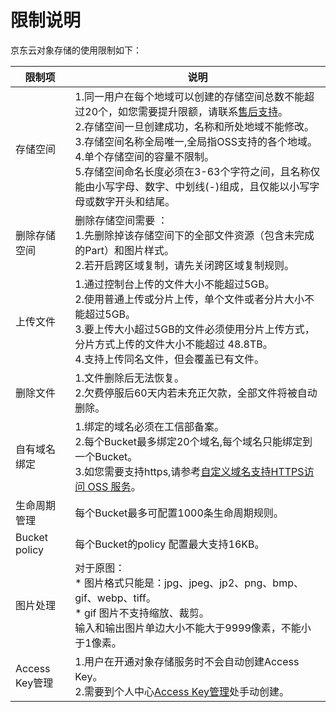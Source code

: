 # 限制说明

京东云对象存储的使用限制如下：

|限制项|说明|
|-|-|
|存储空间|1.同一用户在每个地域可以创建的存储空间总数不能超过20个，如您需要提升限额，请联系[售后支持](https://ticket.jdcloud.com/myorder/submit)。<br>2.存储空间一旦创建成功，名称和所处地域不能修改。<br>3.存储空间名称全局唯一,全局指OSS支持的各个地域。<br>4.单个存储空间的容量不限制。<br>5.存储空间命名长度必须在3-63个字符之间，且名称仅能由小写字母、数字、中划线(-)组成，且仅能以小写字母或数字开头和结尾。<br>|
|删除存储空间|删除存储空间需要 ：<br>1.先删除掉该存储空间下的全部文件资源（包含未完成的Part）和图片样式。<br>2.若开启跨区域复制，请先关闭跨区域复制规则。|
|上传文件|1.通过控制台上传的文件大小不能超过5GB。<br>2.使用普通上传或分片上传，单个文件或者分片大小不能超过5GB。<br>3.要上传大小超过5GB的文件必须使用分片上传方式，分片方式上传的文件大小不能超过 48.8TB。<br>4.支持上传同名文件，但会覆盖已有文件。
|删除文件|1.文件删除后无法恢复。<br>2.欠费停服后60天内若未充正欠款，全部文件将被自动删除。<br>|
|自有域名绑定|1.绑定的域名必须在工信部备案。<br>2.每个Bucket最多绑定20个域名,每个域名只能绑定到一个Bucket。<br>3.如您需要支持https,请参考[自定义域名支持HTTPS访问 OSS 服务](https://docs.jdcloud.com/cn/object-storage-service/custom-domain-name-guidance)。<br>|
|生命周期管理|每个Bucket最多可配置1000条生命周期规则。|
|Bucket policy |每个Bucket的policy 配置最大支持16KB。|
|图片处理|对于原图：<br>* 图片格式只能是：jpg、jpeg、jp2、png、bmp、gif、webp、tiff。<br>* gif 图片不支持缩放、裁剪。<br>输入和输出图片单边大小不能大于9999像素，不能小于1像素。|
|Access Key管理|1.用户在开通对象存储服务时不会自动创建Access Key。<br>2.需要到个人中心[Access Key管理](https://uc.jdcloud.com/account/accesskey)处手动创建。|
